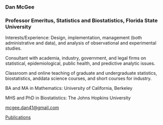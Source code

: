 
<h3>Dan McGee</h3>
<h3>Professor Emeritus, Statistics and Biostatistics, Florida State University</h3>
					
Interests/Experience: Design, implementation, management (both administrative and data), and analysis of observational and experimental studies.
				
Consultant with academia, industry, government, and legal firms on statistical, epidemiological,  public health, and predictive analytic issues. 
					
Classroom and online teaching of graduate and undergraduate statistics, biostatistics, anddata science courses, and short courses for industry.
					
					
BA and MA in Mathematics: University of California, Berkeley  

MHS and PhD in Biostatistics: The Johns Hopkins University  

mcgee.dan41@gmail.com 

[Publications](https://scholar.google.com/citations?hl=en&user=_J0H3wgAAAAJ)


					
					

